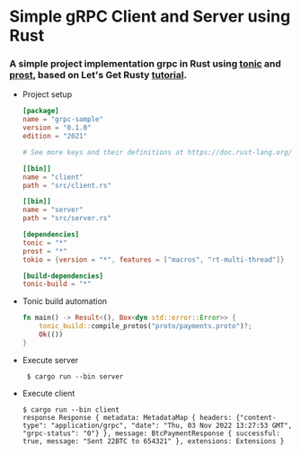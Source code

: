 # Simple gRPC Client and Server using Rust

### A simple project implementation grpc in Rust using [tonic](https://github.com/hyperium/tonic) and [prost](https://github.com/tokio-rs/prost), based on Let's Get Rusty [tutorial](https://www.youtube.com/watch?v=JkSa-qA2jnY).

* Project setup
  
  ```toml
  [package]
  name = "grpc-sample"
  version = "0.1.0"
  edition = "2021"
  
  # See more keys and their definitions at https://doc.rust-lang.org/cargo/reference/manifest.html
  
  [[bin]]
  name = "client"
  path = "src/client.rs"
  
  [[bin]]
  name = "server"
  path = "src/server.rs"
  
  [dependencies]
  tonic = "*"
  prost = "*"
  tokio = {version = "*", features = ["macros", "rt-multi-thread"]}
  
  [build-dependencies]
  tonic-build = "*"
  ```

* Tonic build automation
  
  ```rust
  fn main() -> Result<(), Box<dyn std::error::Error>> {
      tonic_build::compile_protos("proto/payments.proto")?;
      Ok(())
  }
  ```

* Execute server
  
  ```
   $ cargo run --bin server
  ```

* Execute client
  
  ```
  $ cargo run --bin client
  response Response { metadata: MetadataMap { headers: {"content-type": "application/grpc", "date": "Thu, 03 Nov 2022 13:27:53 GMT", "grpc-status": "0"} }, message: BtcPaymentResponse { successful: true, message: "Sent 22BTC to 654321" }, extensions: Extensions }
  ```
  
  








































